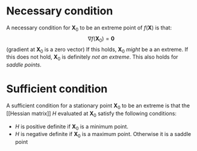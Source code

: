 # Necessary condition
A necessary condition for $\textbf{X}_{0}$ to be an extreme point of $f(\textbf{X})$ is that:
$$
\nabla f(\textbf{X}_{0})=\textbf{0}
$$
(gradient at $\textbf{X}_{0}$ is a zero vector)
If this holds, $\textbf{X}_{0}$ *might* be a an extreme. If this does not hold, $\textbf{X}_{0}$ is definitely *not an extreme*. This also holds for *saddle points*.
# Sufficient condition
A sufficient condition for a stationary point $\textbf{X}_{0}$ to be an extreme is that the [[Hessian matrix]] $H$ evaluated at $\textbf{X}_{0}$ satisfy the following conditions:
- $H$ is positive definite if $\textbf{X}_{0}$ is a minimum point.
- $H$ is negative definite if $\textbf{X}_{0}$ is a maximum point.
Otherwise it is a saddle point